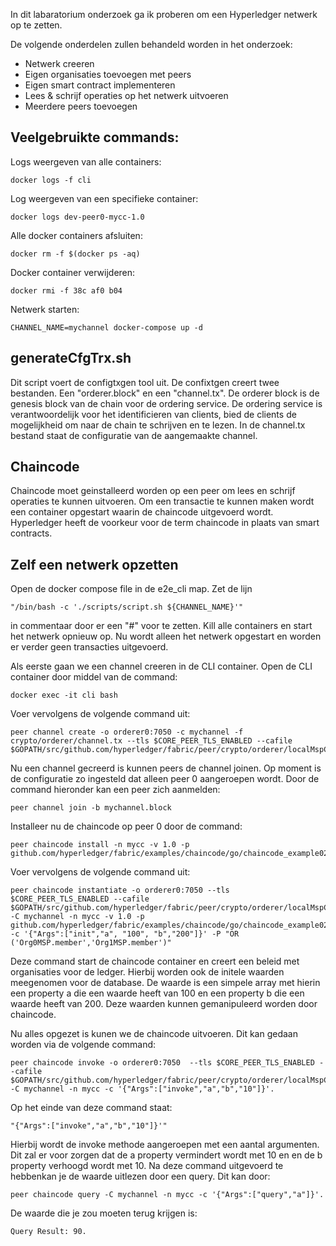 In dit labaratorium onderzoek ga ik proberen om een Hyperledger netwerk op te zetten.

De volgende onderdelen zullen behandeld worden in het onderzoek:

- Netwerk creeren
- Eigen organisaties toevoegen met peers
- Eigen smart contract implementeren
- Lees & schrijf operaties op het netwerk uitvoeren
- Meerdere peers toevoegen

## Veelgebruikte commands: ##

Logs weergeven van alle containers:
```
docker logs -f cli
```

Log weergeven van een specifieke container:
```
docker logs dev-peer0-mycc-1.0
```

Alle docker containers afsluiten:
```
docker rm -f $(docker ps -aq)
```

Docker container verwijderen:
```
docker rmi -f 38c af0 b04
```

Netwerk starten:
```
CHANNEL_NAME=mychannel docker-compose up -d 
```

## generateCfgTrx.sh ##
Dit script voert de configtxgen tool uit. De confixtgen creert twee bestanden. Een "orderer.block" en een "channel.tx".
De orderer block is de genesis block van de chain voor de ordering service. De ordering service is verantwoordelijk voor het identificieren van clients, bied de clients de mogelijkheid om naar de chain te schrijven en te lezen.
In de channel.tx bestand staat de configuratie van de aangemaakte channel.

## Chaincode ##
Chaincode moet geinstalleerd worden op een peer om lees en schrijf operaties te kunnen uitvoeren. Om een transactie te kunnen maken wordt een container opgestart waarin de chaincode uitgevoerd wordt.
Hyperledger heeft de voorkeur voor de term chaincode in plaats van smart contracts.  

## Zelf een netwerk opzetten ##
Open de docker compose file in de e2e_cli map. Zet de lijn 
```
"/bin/bash -c './scripts/script.sh ${CHANNEL_NAME}'"
```
in commentaar door er een "#" voor te zetten. Kill alle containers en start het netwerk opnieuw op.
Nu wordt alleen het netwerk opgestart en worden er verder geen transacties uitgevoerd.

Als eerste gaan we een channel creeren in de CLI container. Open de CLI container door middel van de command: 
```
docker exec -it cli bash
```
Voer vervolgens de volgende command uit: 
```
peer channel create -o orderer0:7050 -c mychannel -f crypto/orderer/channel.tx --tls $CORE_PEER_TLS_ENABLED --cafile $GOPATH/src/github.com/hyperledger/fabric/peer/crypto/orderer/localMspConfig/cacerts/ordererOrg0.pem
```
Nu een channel gecreerd is kunnen peers de channel joinen. Op moment is de configuratie zo ingesteld dat alleen peer 0 aangeroepen wordt. Door de command hieronder kan een peer zich aanmelden: 
```
peer channel join -b mychannel.block
```
Installeer nu de chaincode op peer 0 door de command:

```
peer chaincode install -n mycc -v 1.0 -p github.com/hyperledger/fabric/examples/chaincode/go/chaincode_example02
```
Voer vervolgens de volgende command uit:
```
peer chaincode instantiate -o orderer0:7050 --tls $CORE_PEER_TLS_ENABLED --cafile $GOPATH/src/github.com/hyperledger/fabric/peer/crypto/orderer/localMspConfig/cacerts/ordererOrg0.pem -C mychannel -n mycc -v 1.0 -p github.com/hyperledger/fabric/examples/chaincode/go/chaincode_example02 -c '{"Args":["init","a", "100", "b","200"]}' -P "OR ('Org0MSP.member','Org1MSP.member')"
```
Deze command start de chaincode container en creert een beleid met organisaties voor de ledger. Hierbij worden ook de initele waarden meegenomen voor de database. De waarde is een simpele array met hierin een property a die een waarde heeft van 100 en een property b die een waarde heeft van 200. Deze waarden kunnen gemanipuleerd worden door chaincode.

Nu alles opgezet is kunen we de chaincode uitvoeren. Dit kan gedaan worden via de volgende command:
```
peer chaincode invoke -o orderer0:7050  --tls $CORE_PEER_TLS_ENABLED --cafile $GOPATH/src/github.com/hyperledger/fabric/peer/crypto/orderer/localMspConfig/cacerts/ordererOrg0.pem  -C mychannel -n mycc -c '{"Args":["invoke","a","b","10"]}'.
```
Op het einde van deze command staat:
```
"{"Args":["invoke","a","b","10"]}'"
```
Hierbij wordt de invoke methode aangeroepen met een aantal argumenten. Dit zal er voor zorgen dat de a property vermindert wordt met 10 en en de b property verhoogd wordt met 10. Na deze command uitgevoerd te hebbenkan je de waarde uitlezen door een query. Dit kan door:
```
peer chaincode query -C mychannel -n mycc -c '{"Args":["query","a"]}'.
```
De waarde die je zou moeten terug krijgen is: 
```
Query Result: 90.
```
